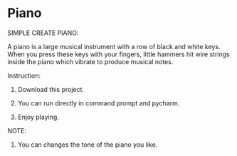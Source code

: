 # Piano

SIMPLE CREATE PIANO:

A piano is a large musical instrument with a row of black and white keys. When you press these keys with your fingers, little hammers hit wire strings inside the piano which vibrate to produce musical notes.

Instruction:

1. Download this project.

2. You can run directly in command prompt and pycharm.

3. Enjoy playing.

NOTE:

1. You can changes the tone of the piano you like.
